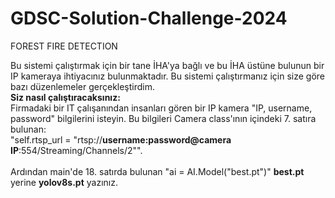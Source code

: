 # GDSC-Solution-Challenge-2024
FOREST FIRE DETECTION

Bu sistemi çalıştırmak için bir tane İHA'ya bağlı ve bu İHA üstüne bulunun bir IP kameraya ihtiyacınız bulunmaktadır. Bu sistemi çalıştırmanız için size göre bazı düzenlemeler gerçekleştirdim.<br>
<b>Siz nasıl çalıştıracaksınız:<br></b>
Firmadaki bir IT çalışanından insanları gören bir IP kamera "IP, username, password" bilgilerini isteyin. Bu bilgileri Camera class'ının içindeki 7. satıra bulunan: <br>"self.rtsp_url = "rtsp://<b>username:password@camera IP</b>:554/Streaming/Channels/2"".<br><br>
Ardından main'de 18. satırda bulunan "ai = AI.Model("best.pt")" <b>best.pt</b> yerine <b>yolov8s.pt</b> yazınız.
